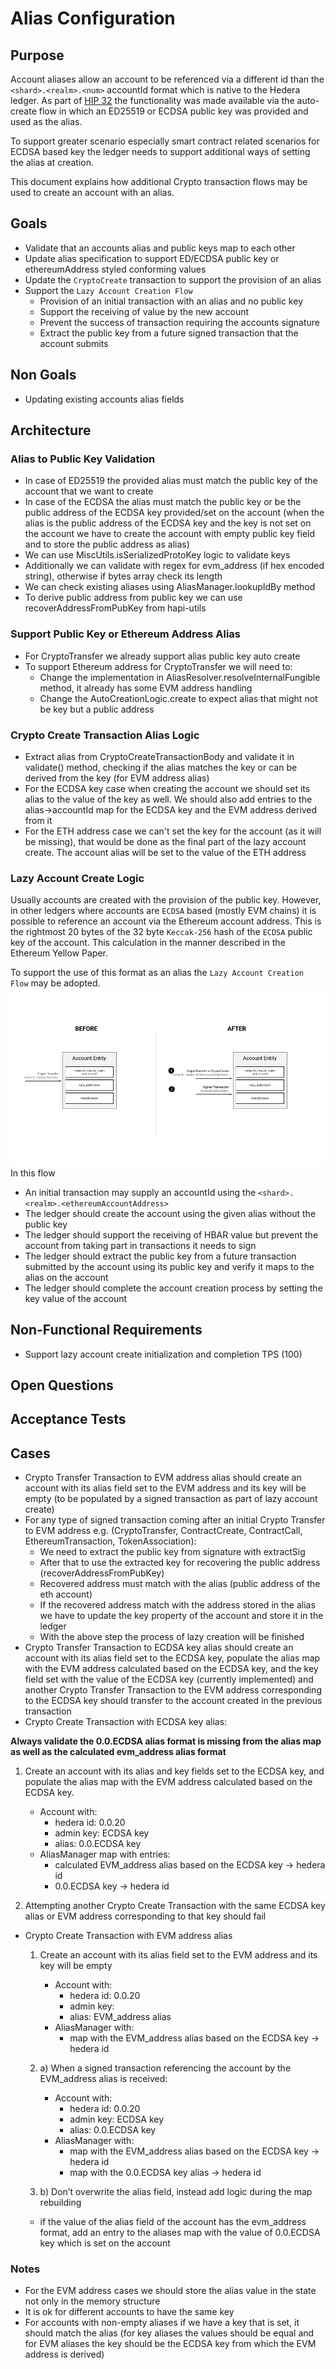 # Alias Configuration

## Purpose
Account aliases allow an account to be referenced via a different id than the `<shard>.<realm>.<num>` accountId format which is native to the Hedera ledger.
As part of [HIP 32](https://github.com/hashgraph/hedera-improvement-proposal/blob/master/HIP/hip-32.md) the functionality was made available via the auto-create flow in which an ED25519 or ECDSA public key was provided and used as the alias.

To support greater scenario especially smart contract related scenarios for ECDSA based key the ledger needs to support additional ways of setting the alias at creation.

This document explains how additional Crypto transaction flows may be used to create an account with an alias.

## Goals

- Validate that an accounts alias and public keys map to each other
- Update alias specification to support ED/ECDSA public key or ethereumAddress styled conforming values
- Update the `CryptoCreate` transaction to support the provision of an alias
- Support the `Lazy Account Creation Flow`
  - Provision of an initial transaction with an alias and no public key
  - Support the receiving of value by the new account
  - Prevent the success of transaction requiring the accounts signature
  - Extract the public key from a future signed transaction that the account submits

## Non Goals

- Updating existing accounts alias fields

## Architecture

### Alias to Public Key Validation

- In case of ED25519 the provided alias must match the public key of the account that we want to create
- In case of the ECDSA the alias must match the public key or be the public address of the ECDSA key provided/set on the account (when the alias is the public address of the ECDSA key and the key is not set on the account we have to create the account with empty public key field and to store the public address as alias)
- We can use MiscUtils.isSerializedProtoKey logic to validate keys
- Additionally we can validate with regex for evm_address (if hex encoded string), otherwise if bytes array check its length
- We can check existing aliases using AliasManager.lookupIdBy method
- To derive public address from public key we can use recoverAddressFromPubKey from hapi-utils

### Support Public Key or Ethereum Address Alias

- For CryptoTransfer we already support alias public key auto create
- To support Ethereum address for CryptoTransfer we will need to: 
  - Change the implementation in AliasResolver.resolveInternalFungible method, it already has some EVM address handling
  - Change the AutoCreationLogic.create to expect alias that might not be key but a public address

### Crypto Create Transaction Alias Logic

- Extract alias from CryptoCreateTransactionBody and validate it in validate() method, checking if the alias matches the key or can be derived from the key (for EVM address alias)
- For the ECDSA key case when creating the account we should set its alias to the value of the key as well. We should also add entries to the alias->accountId map for the ECDSA key and the EVM address derived from it
- For the ETH address case we can't set the key for the account (as it will be missing), that would be done as the final part of the lazy account create. The account alias will be set to the value of the ETH address

### Lazy Account Create Logic

Usually accounts are created with the provision of the public key.
However, in other ledgers where accounts are `ECDSA` based (mostly EVM chains) it is possible to reference an account via the Ethereum account address.
This is the rightmost 20 bytes of the 32 byte `Keccak-256` hash of the `ECDSA` public key of the account. This calculation in the manner described in the Ethereum Yellow Paper. 

To support the use of this format as an alias the `Lazy Account Creation Flow` may be adopted.
![Lazy Account Create Flow](images/lazy-account-create.png)
In this flow
- An initial transaction may supply an accountId using the `<shard>.<realm>.<ethereumAccountAddress>`
- The ledger should create the account using the given alias without the public key
- The ledger should support the receiving of HBAR value but prevent the account from taking part in transactions it needs to sign
- The ledger should extract the public key from a future transaction submitted by the account using its public key and verify it maps to the alias on the account
- The ledger should complete the account creation process by setting the key value of the account

## Non-Functional Requirements

- Support lazy account create initialization and completion TPS (100)

## Open Questions

## Acceptance Tests

## Cases

- Crypto Transfer Transaction to EVM address alias should create an account with its alias field set to the EVM address and its key will be empty (to be populated by a signed transaction as part of lazy account create)
- For any type of signed transaction coming after an initial Crypto Transfer to EVM address e.g. (CryptoTransfer, ContractCreate, ContractCall, EthereumTransaction, TokenAssociation):
  - We need to extract the public key from signature with extractSig
  - After that to use the extracted key for recovering the public address (recoverAddressFromPubKey)
  - Recovered address must match with the alias (public address of the eth account)
  - If the recovered address match with the address stored in the alias we have to update the key property of the account and store it in the ledger
  - With the above step the process of lazy creation will be finished
- Crypto Transfer Transaction to ECDSA key alias should create an account with its alias field set to the ECDSA key, populate the alias map with the EVM address calculated based on the ECDSA key, and the key field set with the value of the ECDSA key (currently implemented) and another Crypto Transfer Transaction to the EVM address corresponding to the ECDSA key should transfer to the account created in the previous transaction
- Crypto Create Transaction with ECDSA key alias:
    
**Always validate the 0.0.ECDSA alias format is missing from the alias map as well as the calculated evm_address alias format**
    
  1. Create an account with its alias and key fields set to the ECDSA key, and populate the alias map with the EVM address calculated based on the ECDSA key.
      - Account with:
          - hedera id: 0.0.20
          - admin key: ECDSA key
          - alias: 0.0.ECDSA key
      - AliasManager map with entries:
          - calculated EVM_address alias based on the ECDSA key → hedera id
          - 0.0.ECDSA key → hedera id
  
  2. Attempting another Crypto Create Transaction with the same ECDSA key alias or EVM address corresponding to that key should fail
    
- Crypto Create Transaction with EVM address alias
    1. Create an account with its alias field set to the EVM address and its key will be empty
        - Account with:
            - hedera id: 0.0.20
            - admin key:
            - alias: EVM_address alias
        - AliasManager with:
            - map with the EVM_address alias based on the ECDSA key → hedera id
    2. a) When a signed transaction referencing the account by the EVM_address alias is received:
        - Account with:
            - hedera id: 0.0.20
            - admin key: ECDSA key
            - alias: 0.0.ECDSA key
        - AliasManager with:
            - map with the EVM_address alias based on the ECDSA key → hedera id
            - map with the 0.0.ECDSA key alias → hedera id
    
    2. b) Don’t overwrite the alias field, instead add logic during the map rebuilding
    - if the value of the alias field of the account has the evm_address format, add an entry to the aliases map with the value of 0.0.ECDSA key which is set on the account

### Notes

- For the EVM address cases we should store the alias value in the state not only in the memory structure
- It is ok for different accounts to have the same key
- For accounts with non-empty aliases if we have a key that is set, it should match the alias (for key aliases the values should be equal and for EVM aliases the key should be the ECDSA key from which the EVM address is derived)